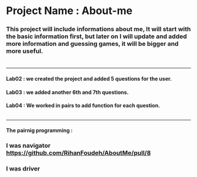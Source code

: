 # Project Name : About-me

 ### This project will include informations about me, It will start with the basic information first, but later on I will update and added more information and guessing games, it will be bigger and more useful. <br><br><hr>

####     **Lab02 :** we created the project and added 5 questions for the user. <br>
#### **Lab03 :** we added another 6th and 7th questions. <br>
#### **Lab04 :** We worked in pairs to add function for each question. <br><br><hr>

**The pairnig programming :** <br>



### I was navigator https://github.com/RihanFoudeh/AboutMe/pull/8
### I was driver   
